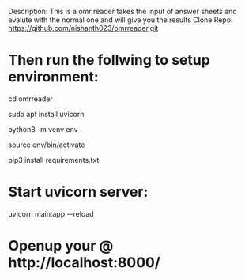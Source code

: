Description: This is a omr reader takes the input of answer sheets and evalute with the normal one and will give you the results 
Clone Repo: https://github.com/nishanth023/omrreader.git

# Then run the follwing to setup environment:

cd omrreader

sudo apt install uvicorn

python3 -m venv env

source env/bin/activate

pip3 install requirements.txt


# Start uvicorn server:

uvicorn main:app --reload  


# Openup your @ http://localhost:8000/
